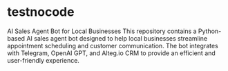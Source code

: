 # testnocode
 AI Sales Agent Bot for Local Businesses This repository contains a Python-based AI sales agent bot designed to help local businesses streamline appointment scheduling and customer communication. The bot integrates with Telegram, OpenAI GPT, and Alteg.io CRM to provide an efficient and user-friendly experience.
